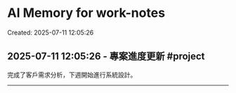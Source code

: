 # AI Memory for work-notes

Created: 2025-07-11 12:05:26


## 2025-07-11 12:05:26 - 專案進度更新 #project

完成了客戶需求分析，下週開始進行系統設計。

---
